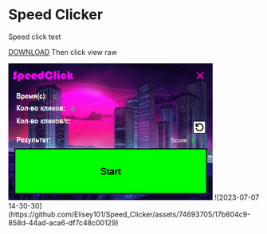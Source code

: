 # Speed Clicker
Speed click test

<a href="NewProject/NewProject/NewProject/bin/Debug/ClickerBuld2.exe" download>DOWNLOAD</a> Then click view raw

<img src="image/SpeedClicker.png" />
![2023-07-07 14-30-30](https://github.com/Elisey101/Speed_Clicker/assets/74693705/17b804c9-858d-44ad-aca6-df7c48c00129)


